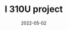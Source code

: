 ---
title: "I 310U project"
date: 2022-05-02
pubtype: "Analysis"
featured: true
description: "This is the App we designed to remind the user of the shelf life of the food in the refrigerator "
tags: ["Figma"]
image: "oscar-portfolio/img/figma-i310u.jpg"
link: "https://docs.google.com/presentation/d/1YaPf9HSz6nVZ-JcxTDgE0v73oDdlsBJHQn6PA5JhHHU/edit?usp=sharing"
fact: ""
weight: 400
sitemap:
  priority : 0.8
---